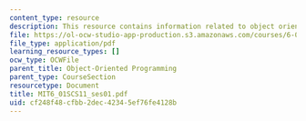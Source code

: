 ```yaml
---
content_type: resource
description: This resource contains information related to object oriented programming.
file: https://ol-ocw-studio-app-production.s3.amazonaws.com/courses/6-01sc-introduction-to-electrical-engineering-and-computer-science-i-spring-2011/cf248f48cfbb2dec42345ef76fe4128b_MIT6_01SCS11_ses01.pdf
file_type: application/pdf
learning_resource_types: []
ocw_type: OCWFile
parent_title: Object-Oriented Programming
parent_type: CourseSection
resourcetype: Document
title: MIT6_01SCS11_ses01.pdf
uid: cf248f48-cfbb-2dec-4234-5ef76fe4128b
---
```


